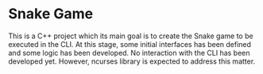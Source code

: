 # Snake Game #
This is a C++ project which its main goal is to create the Snake game to be executed in the CLI. At this stage, some initial interfaces has been defined and some logic has been developed.
No interaction with the CLI has been developed yet. However, ncurses library is expected to address this matter.
